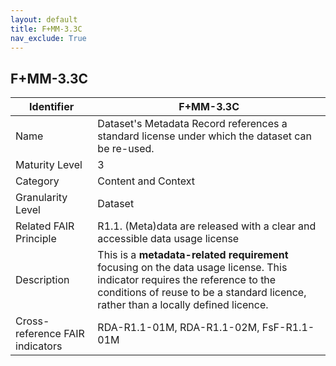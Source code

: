 ```yaml
---
layout: default
title: F+MM-3.3C
nav_exclude: True
---
```


## F+MM-3.3C

| Identifier | F+MM-3.3C |
| --------- | ----------|
| Name | Dataset's Metadata Record references a standard license under which the dataset can be re-used. |
| Maturity Level | 3 |
| Category | Content and Context |
| Granularity Level | Dataset |
| Related FAIR Principle | R1.1. (Meta)data are released with a clear and accessible data usage license |
| Description | This is a **metadata-related requirement** focusing on the data usage license. This indicator requires the reference to the conditions of reuse to be a standard licence, rather than a locally defined licence. |
| Cross-reference FAIR indicators | RDA-R1.1-01M, RDA-R1.1-02M, FsF-R1.1-01M  |
